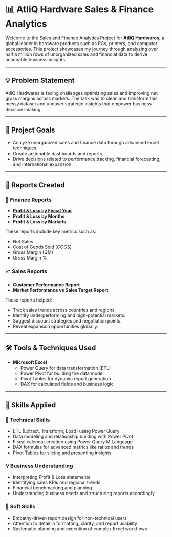 # 📊 AtliQ Hardware Sales & Finance Analytics

Welcome to the Sales and Finance Analytics Project for **AtliQ Hardwares**, a global leader in hardware products such as PCs, printers, and computer accessories. This project showcases my journey through analyzing over half a million rows of unorganized sales and financial data to derive actionable business insights.

---

## 💡 Problem Statement

AtliQ Hardwares is facing challenges optimizing sales and improving net gross margins across markets. The task was to clean and transform this messy dataset and uncover strategic insights that empower business decision-making.

---

## 🎯 Project Goals

- Analyze unorganized sales and finance data through advanced Excel techniques.
- Create actionable dashboards and reports.
- Drive decisions related to performance tracking, financial forecasting, and international expansion.

---

## 📁 Reports Created

### 🧾 Finance Reports

- **[Profit & Loss by Fiscal Year](./P%20&%20L%20by%20Fiscal%20Years.pdf)**
- **Profit & Loss by Months**
- **Profit & Loss by Markets**

These reports include key metrics such as:
- Net Sales
- Cost of Goods Sold (COGS)
- Gross Margin (GM)
- Gross Margin %

### 📈 Sales Reports

- **Customer Performance Report**
- **Market Performance vs Sales Target Report**

These reports helped:
- Track sales trends across countries and regions.
- Identify underperforming and high-potential markets.
- Suggest discount strategies and negotiation points.
- Reveal expansion opportunities globally.

---

## 🛠 Tools & Techniques Used

- **Microsoft Excel**
  - Power Query for data transformation (ETL)
  - Power Pivot for building the data model
  - Pivot Tables for dynamic report generation
  - DAX for calculated fields and business logic

---

## 📌 Skills Applied

### 🔧 Technical Skills
- ETL (Extract, Transform, Load) using Power Query
- Data modeling and relationship building with Power Pivot
- Fiscal calendar creation using Power Query M Language
- DAX formulas for advanced metrics like ratios and trends
- Pivot Tables for slicing and presenting insights

### 💡 Business Understanding
- Interpreting Profit & Loss statements
- Identifying sales KPIs and regional trends
- Financial benchmarking and planning
- Understanding business needs and structuring reports accordingly

### 💬 Soft Skills
- Empathy-driven report design for non-technical users
- Attention to detail in formatting, clarity, and report usability
- Systematic planning and execution of complex Excel workflows
